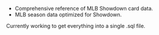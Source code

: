 
- Comprehensive reference of MLB Showdown card data.
- MLB season data optimized for Showdown.

Currently working to get everything into a single .sql file.
